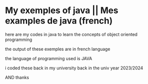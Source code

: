 # My exemples of java || Mes examples de java (french)

here are my codes in java to learn the concepts of object oriented programming

the output of these exemples are in french language

the language of programming used is JAVA

i coded these back in my university back in the univ year 2023/2024


AND thanks 
